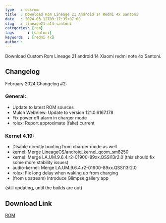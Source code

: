 ```yaml
---
type   : cusrom
title  : Download Rom Lineage 21 Android 14 Redmi 4x Santoni
date   : 2024-03-12T09:17:35+07:00
slug   : lineage21-a14-santoni
categories: [rom]
tags      : [santoni]
keywords  : [redmi 4x]
author : 
---
```


Download Custom Rom Lineage 21 android 14 Xiaomi redmi note 4x Santoni.

## Changelog
February 2024 Changelog #2:

### General:
- Update to latest ROM sources
- Mulch WebView: Update to version 121.0.6167.178
- Fix power off alarm in charger mode
- rolex: Report approximate (fake) current

### Kernel 4.19:
- Disable directly booting from charger mode as well
- kernel: Merge LineageOS/android_kernel_qcom_sm8250
- kernel: Merge LA.UM.9.6.4.r2-01900-89xx.QSSI13r2.0
  (this should fix some more stability issues)
- audio-kernel: Merge LA.UM.9.6.4.r2-01900-89xx.QSSI13r2.0
- rolex: Fix long delay when waking up from charging
- (from upstream) Introduce Glimpse gallery app

(still updating, until the builds are out)

## Download Link
[ROM](https://pixeldrain.com/u/yot6DQkh)


